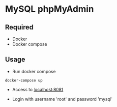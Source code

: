 # MySQL phpMyAdmin

## Required
* Docker
* Docker compose

## Usage
* Run docker compose
```shell
docker-compose up
```

* Access to [localhost:8081](http://localhost:8081/)

* Login with username 'root' and password 'mysql'
